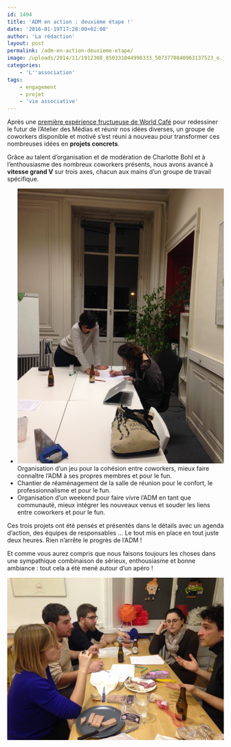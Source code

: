 ```yaml
---
id: 1494
title: 'ADM en action : deuxième étape !'
date: '2016-01-19T17:28:00+02:00'
author: 'La rédaction'
layout: post
permalink: /adm-en-action-deuxieme-etape/
image: /uploads/2014/11/1912308_850331044998333_5073770840963137523_o.jpg
categories:
    - 'L''association'
tags:
    - engagement
    - projet
    - 'vie associative'
---
```


<span style="font-weight: 400;">Après une [première expérience fructueuse de World Café](/reinventons-nous/) pour redessiner le futur de l’Atelier des Médias et réunir nos idées diverses, un groupe de coworkers disponible et motivé s’est réuni à nouveau pour transformer ces nombreuses idées en **projets concrets**. </span>

<span style="font-weight: 400;">Grâce au talent d’organisation et de modération de Charlotte Bohl et à l’enthousiasme des nombreux coworkers présents, nous avons avancé à **vitesse grand V** sur trois axes, chacun aux mains d’un groupe de travail spécifique.</span>

- <span style="font-weight: 400;"><img src="/uploads/2016/01/IMG_5935-e1453219962130.jpg" alt="projet salle de réunion">Organisation d’un jeu pour la cohésion entre coworkers, mieux faire connaître l’ADM à ses propres membres et pour le fun.</span>
- <span style="font-weight: 400;">Chantier de réaménagement de la salle de réunion pour le confort, le professionnalisme et pour le fun.</span>
- <span style="font-weight: 400;">Organisation d’un weekend pour faire vivre l’ADM en tant que communauté, mieux intégrer les nouveaux venus et souder les liens entre coworkers et pour le fun.</span>

<span style="font-weight: 400;">Ces trois projets ont été pensés et présentés dans le détails avec un agenda d’action, des équipes de responsables … Le tout mis en place en tout juste deux heures. Rien n’arrête le progrès de l’ADM !</span>

<span style="font-weight: 400;">Et comme vous aurez compris que nous faisons toujours les choses dans une sympathique combinaison de sérieux, enthousiasme et bonne ambiance : tout cela a été mené autour d’un apéro !</span>

[![apéro co reflexion 2](/uploads/2016/01/IMG_5934.jpg)](/uploads/2016/01/IMG_5934.jpg)
